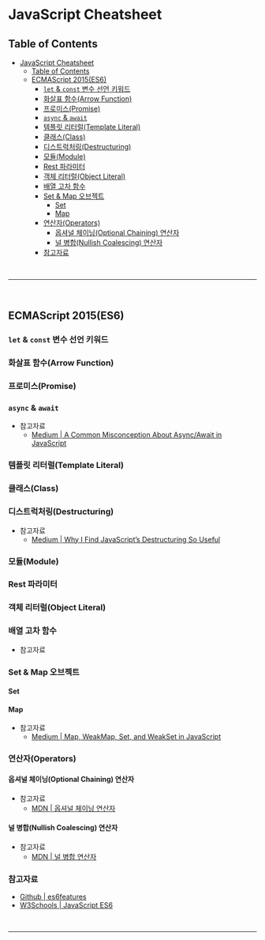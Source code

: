 # JavaScript Cheatsheet

## Table of Contents
- [JavaScript Cheatsheet](#javascript-cheatsheet)
  - [Table of Contents](#table-of-contents)
  - [ECMAScript 2015(ES6)](#ecmascript-2015es6)
    - [`let` & `const` 변수 선언 키워드](#let--const-변수-선언-키워드)
    - [화살표 함수(Arrow Function)](#화살표-함수arrow-function)
    - [프로미스(Promise)](#프로미스promise)
    - [`async` & `await`](#async--await)
    - [템플릿 리터럴(Template Literal)](#템플릿-리터럴template-literal)
    - [클래스(Class)](#클래스class)
    - [디스트럭처링(Destructuring)](#디스트럭처링destructuring)
    - [모듈(Module)](#모듈module)
    - [Rest 파라미터](#rest-파라미터)
    - [객체 리터럴(Object Literal)](#객체-리터럴object-literal)
    - [배열 고차 함수](#배열-고차-함수)
    - [Set & Map 오브젝트](#set--map-오브젝트)
      - [Set](#set)
      - [Map](#map)
    - [연산자(Operators)](#연산자operators)
      - [옵셔널 체이닝(Optional Chaining) 연산자](#옵셔널-체이닝optional-chaining-연산자)
      - [널 병합(Nullish Coalescing) 연산자](#널-병합nullish-coalescing-연산자)
    - [참고자료](#참고자료)

<br>

---

<br>

## ECMAScript 2015(ES6)

### `let` & `const` 변수 선언 키워드

### 화살표 함수(Arrow Function)

### 프로미스(Promise)

### `async` & `await`
- 참고자료
  - [Medium | A Common Misconception About Async/Await in JavaScript](https://betterprogramming.pub/a-common-misconception-about-async-await-in-javascript-33de224bd5f)

### 템플릿 리터럴(Template Literal)

### 클래스(Class)

### 디스트럭처링(Destructuring)
- 참고자료
  - [Medium | Why I Find JavaScript’s Destructuring So Useful](https://betterprogramming.pub/why-i-find-javascripts-destructuring-so-useful-7be41d9ba609)

### 모듈(Module)

### Rest 파라미터

### 객체 리터럴(Object Literal)

### 배열 고차 함수
- 참고자료

### Set & Map 오브젝트
#### Set

#### Map

- 참고자료
  - [Medium | Map, WeakMap, Set, and WeakSet in JavaScript](https://betterprogramming.pub/map-weakmap-set-weakset-in-javascript-77ecb5161e3)

### 연산자(Operators)
#### 옵셔널 체이닝(Optional Chaining) 연산자
- 참고자료
  - [MDN | 옵셔널 체이닝 연산자](https://developer.mozilla.org/ko/docs/Web/JavaScript/Reference/Operators/Optional_chaining)

#### 널 병합(Nullish Coalescing) 연산자
- 참고자료
  - [MDN | 널 병합 연산자](https://developer.mozilla.org/ko/docs/Web/JavaScript/Reference/Operators/Nullish_coalescing_operator)




### 참고자료
- [Github | es6features](https://github.com/lukehoban/es6features)
- [W3Schools | JavaScript ES6](https://www.w3schools.com/js/js_es6.asp)


<br>

---

<br>